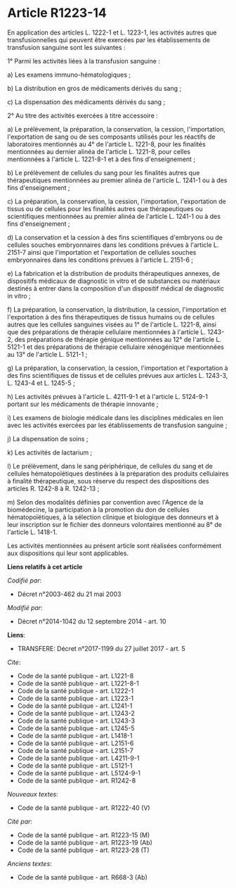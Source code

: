 # Article R1223-14

En application des articles L. 1222-1 et L. 1223-1, les activités autres que transfusionnelles qui peuvent être exercées par
les établissements de transfusion sanguine sont les suivantes : 

1° Parmi les activités liées à la transfusion sanguine : 

a) Les examens immuno-hématologiques ; 

b) La distribution en gros de médicaments dérivés du sang ; 

c) La dispensation des médicaments dérivés du sang ; 

2° Au titre des activités exercées à titre accessoire : 

a) Le prélèvement, la préparation, la conservation, la cession, l'importation, l'exportation de sang ou de ses composants
utilisés pour les réactifs de laboratoires mentionnés au 4° de l'article L. 1221-8, pour les finalités mentionnées au dernier
alinéa de l'article L. 1221-8, pour celles mentionnées à l'article L. 1221-8-1 et à des fins d'enseignement ; 

b) Le prélèvement de cellules du sang pour les finalités autres que thérapeutiques mentionnées au premier alinéa de l'article
L. 1241-1 ou à des fins d'enseignement ; 

c) La préparation, la conservation, la cession, l'importation, l'exportation de tissus ou de cellules pour les finalités
autres que thérapeutiques ou scientifiques mentionnées au premier alinéa de l'article L. 1241-1 ou à des fins
d'enseignement ; 

d) La conservation et la cession à des fins scientifiques d'embryons ou de cellules souches embryonnaires dans les conditions
prévues à l'article L. 2151-7 ainsi que l'importation et l'exportation de cellules souches embryonnaires dans les conditions
prévues à l'article L. 2151-6 ; 

e) La fabrication et la distribution de produits thérapeutiques annexes, de dispositifs médicaux de diagnostic in vitro et de
substances ou matériaux destinés à entrer dans la composition d'un dispositif médical de diagnostic in vitro ; 

f) La préparation, la conservation, la distribution, la cession, l'importation et l'exportation à des fins thérapeutiques de
tissus humains ou de cellules autres que les cellules sanguines visées au 1° de l'article L. 1221-8, ainsi que des
préparations de thérapie cellulaire mentionnées à l'article L. 1243-2, des préparations de thérapie génique mentionnées au
12° de l'article L. 5121-1 et des préparations de thérapie cellulaire xénogénique mentionnées au 13° de l'article L.
5121-1 ; 

g) La préparation, la conservation, la cession, l'importation et l'exportation à des fins scientifiques de tissus et de
cellules prévues aux articles L. 1243-3, L. 1243-4 et L. 1245-5 ; 

h) Les activités prévues à l'article L. 4211-9-1 et à l'article L. 5124-9-1 portant sur les médicaments de thérapie
innovante ; 

i) Les examens de biologie médicale dans les disciplines médicales en lien avec les activités exercées par les établissements
de transfusion sanguine ; 

j) La dispensation de soins ; 

k) Les activités de lactarium ; 

l) Le prélèvement, dans le sang périphérique, de cellules du sang et de cellules hématopoïétiques destinées à la préparation
des produits cellulaires à finalité thérapeutique, sous réserve du respect des dispositions des articles R. 1242-8 à R.
1242-13 ; 

m) Selon des modalités définies par convention avec l'Agence de la biomédecine, la participation à la promotion du don de
cellules hématopoïétiques, à la sélection clinique et biologique des donneurs et à leur inscription sur le fichier des
donneurs volontaires mentionné au 8° de l'article L. 1418-1. 

Les activités mentionnées au présent article sont réalisées conformément aux dispositions qui leur sont applicables.

**Liens relatifs à cet article**

_Codifié par_:

  - Décret n°2003-462 du 21 mai 2003

_Modifié par_:

  - Décret n°2014-1042 du 12 septembre 2014 - art. 10

**Liens**:

  - TRANSFERE: Décret n°2017-1199 du 27 juillet 2017 - art. 5

_Cite_:

  - Code de la santé publique - art. L1221-8
  - Code de la santé publique - art. L1221-8-1
  - Code de la santé publique - art. L1222-1
  - Code de la santé publique - art. L1223-1
  - Code de la santé publique - art. L1241-1
  - Code de la santé publique - art. L1243-2
  - Code de la santé publique - art. L1243-3
  - Code de la santé publique - art. L1245-5
  - Code de la santé publique - art. L1418-1
  - Code de la santé publique - art. L2151-6
  - Code de la santé publique - art. L2151-7
  - Code de la santé publique - art. L4211-9-1
  - Code de la santé publique - art. L5121-1
  - Code de la santé publique - art. L5124-9-1
  - Code de la santé publique - art. R1242-8

_Nouveaux textes_:

  - Code de la santé publique - art. R1222-40 (V)

_Cité par_:

  - Code de la santé publique - art. R1223-15 (M)
  - Code de la santé publique - art. R1223-19 (Ab)
  - Code de la santé publique - art. R1223-28 (T)

_Anciens textes_:

  - Code de la santé publique - art. R668-3 (Ab)

